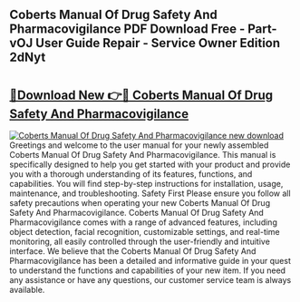 ## Coberts Manual Of Drug Safety And Pharmacovigilance PDF Download Free - Part-vOJ User Guide Repair - Service Owner Edition 2dNyt

# <h2><a href="http://bc3733.oget.top/?id=Coberts+Manual+Of+Drug+Safety+And+Pharmacovigilance">🔗Download New 👉🔴 Coberts Manual Of Drug Safety And Pharmacovigilance</a></h2>

[![Coberts Manual Of Drug Safety And Pharmacovigilance new download](https://i.imgur.com/5g1atiW.png)](http://bc3733.oget.top/?id=Coberts+Manual+Of+Drug+Safety+And+Pharmacovigilance)
Greetings and welcome to the user manual for your newly assembled Coberts Manual Of Drug Safety And Pharmacovigilance. This manual is specifically designed to help you get started with your product and provide you with a thorough understanding of its features, functions, and capabilities. You will find step-by-step instructions for installation, usage, maintenance, and troubleshooting. Safety First Please ensure you follow all safety precautions when operating your new Coberts Manual Of Drug Safety And Pharmacovigilance. Coberts Manual Of Drug Safety And Pharmacovigilance comes with a range of advanced features, including object detection, facial recognition, customizable settings, and real-time monitoring, all easily controlled through the user-friendly and intuitive interface. We believe that the Coberts Manual Of Drug Safety And Pharmacovigilance has been a detailed and informative guide in your quest to understand the functions and capabilities of your new item. If you need any assistance or have any questions, our customer service team is always available.
